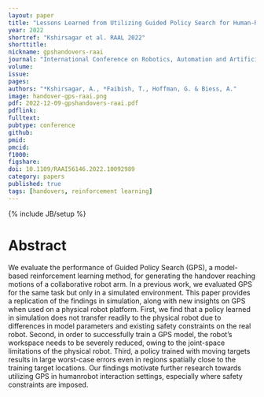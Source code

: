 ```yaml
---
layout: paper
title: "Lessons Learned from Utilizing Guided Policy Search for Human-Robot Handovers with a Collaborative Robot"
year: 2022
shortref: "Kshirsagar et al. RAAL 2022"
shorttitle: 
nickname: gpshandovers-raai
journal: "International Conference on Robotics, Automation and Artificial Intelligence (RAAI)"
volume:
issue:
pages:
authors: "*Kshirsagar, A., *Faibish, T., Hoffman, G. & Biess, A."
image: handover-gps-raai.png
pdf: 2022-12-09-gpshandovers-raai.pdf
pdflink:
fulltext:  
pubtype: conference
github:
pmid:  
pmcid:
f1000:
figshare:
doi: 10.1109/RAAI56146.2022.10092989
category: papers
published: true
tags: [handovers, reinforcement learning]
---
```

{% include JB/setup %}

# Abstract

We evaluate the performance of Guided Policy Search (GPS), a model-based reinforcement learning method, for generating the handover reaching motions of a collaborative robot arm. In a previous work, we evaluated GPS for the same task but only in a simulated environment. This paper provides a replication of the findings in simulation, along with new insights on GPS when used on a physical robot platform. First, we find that a policy learned in simulation does not transfer readily to the physical robot due to differences in model parameters and existing safety constraints on the real robot. Second, in order to successfully train a GPS model, the robot’s workspace needs to be severely reduced, owing to the joint-space limitations of the physical robot. Third, a policy trained with moving targets results in large worst-case errors even in regions spatially close to the training target locations. Our findings motivate further research towards utilizing GPS in humanrobot interaction settings, especially where safety constraints are imposed.